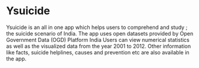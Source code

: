 Ysuicide
========

Ysuicide is an all in one app which helps users to comprehend and study ; the suicide scenario of India. The app uses open datasets provided by Open Government Data (OGD) Platform India 
Users can view numerical statistics as well as the visualized data from the year 2001 to 2012. Other information like facts, suicide helplines, causes and prevention etc are also available in the app.

